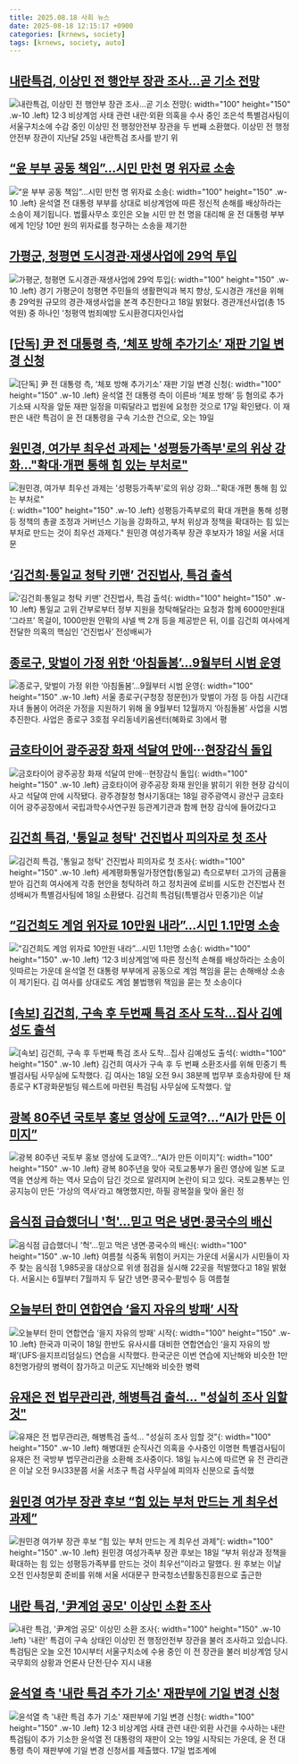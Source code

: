```yaml
---
title: 2025.08.18 사회 뉴스
date: 2025-08-18 12:15:17 +0900
categories: [krnews, society]
tags: [krnews, society, auto]
---
```

## [내란특검, 이상민 전 행안부 장관 조사…곧 기소 전망](https://n.news.naver.com/mnews/article/018/0006092547)

![내란특검, 이상민 전 행안부 장관 조사…곧 기소 전망](https://mimgnews.pstatic.net/image/origin/018/2025/08/18/6092547.jpg?type=nf220_150){: width="100" height="150" .w-10 .left}
12·3 비상계엄 사태 관련 내란·외환 의혹을 수사 중인 조은석 특별검사팀이 서울구치소에 수감 중인 이상민 전 행정안전부 장관을 두 번째 소환했다. 이상민 전 행정안전부 장관이 지난달 25일 내란특검 조사를 받기 위

## [“윤 부부 공동 책임”…시민 만천 명 위자료 소송](https://n.news.naver.com/mnews/article/056/0012010428)

![“윤 부부 공동 책임”…시민 만천 명 위자료 소송](https://mimgnews.pstatic.net/image/origin/056/2025/08/18/12010428.jpg?type=nf220_150){: width="100" height="150" .w-10 .left}
윤석열 전 대통령 부부를 상대로 비상계엄에 따른 정신적 손해를 배상하라는 소송이 제기됩니다. 법률사무소 호인은 오늘 시민 만 천 명을 대리해 윤 전 대통령 부부에게 1인당 10만 원의 위자료를 청구하는 소송을 제기한

## [가평군, 청평면 도시경관·재생사업에 29억 투입](https://n.news.naver.com/mnews/article/008/0005237141)

![가평군, 청평면 도시경관·재생사업에 29억 투입](https://mimgnews.pstatic.net/image/origin/008/2025/08/18/5237141.jpg?type=nf220_150){: width="100" height="150" .w-10 .left}
경기 가평군이 청평면 주민들의 생활편익과 복지 향상, 도시경관 개선을 위해 총 29억원 규모의 경관·재생사업을 본격 추진한다고 18일 밝혔다. 경관개선사업(총 15억원) 중 하나인 '청평역 범죄예방 도시환경디자인사업

## [[단독] 尹 전 대통령 측, ‘체포 방해 추가기소’ 재판 기일 변경 신청](https://n.news.naver.com/mnews/article/023/0003923515)

![[단독] 尹 전 대통령 측, ‘체포 방해 추가기소’ 재판 기일 변경 신청](https://mimgnews.pstatic.net/image/origin/023/2025/08/17/3923515.jpg?type=nf220_150){: width="100" height="150" .w-10 .left}
윤석열 전 대통령 측이 이른바 ‘체포 방해’ 등 혐의로 추가 기소돼 시작을 앞둔 재판 일정을 미뤄달라고 법원에 요청한 것으로 17일 확인됐다. 이 재판은 내란 특검이 윤 전 대통령을 구속 기소한 건으로, 오는 19일

## [원민경, 여가부 최우선 과제는 '성평등가족부'로의 위상 강화…"확대·개편 통해 힘 있는 부처로"](https://n.news.naver.com/mnews/article/277/0005638301)

![원민경, 여가부 최우선 과제는 '성평등가족부'로의 위상 강화…"확대·개편 통해 힘 있는 부처로"](https://mimgnews.pstatic.net/image/origin/277/2025/08/18/5638301.jpg?type=nf220_150){: width="100" height="150" .w-10 .left}
성평등가족부로의 확대 개편을 통해 성평등 정책의 총괄 조정과 거버넌스 기능을 강화하고, 부처 위상과 정책을 확대하는 힘 있는 부처로 만드는 것이 최우선 과제다." 원민경 여성가족부 장관 후보자가 18일 서울 서대문

## [‘김건희·통일교 청탁 키맨’ 건진법사, 특검 출석](https://n.news.naver.com/mnews/article/023/0003923657)

![‘김건희·통일교 청탁 키맨’ 건진법사, 특검 출석](https://mimgnews.pstatic.net/image/origin/023/2025/08/18/3923657.jpg?type=nf220_150){: width="100" height="150" .w-10 .left}
통일교 고위 간부로부터 정부 지원을 청탁해달라는 요청과 함께 6000만원대 ‘그라프’ 목걸이, 1000만원 안팎의 샤넬 백 2개 등을 제공받은 뒤, 이를 김건희 여사에게 전달한 의혹의 핵심인 ‘건진법사’ 전성배씨가

## [종로구, 맞벌이 가정 위한 ‘아침돌봄’…9월부터 시범 운영](https://n.news.naver.com/mnews/article/277/0005638156)

![종로구, 맞벌이 가정 위한 ‘아침돌봄’…9월부터 시범 운영](https://mimgnews.pstatic.net/image/origin/277/2025/08/18/5638156.jpg?type=nf220_150){: width="100" height="150" .w-10 .left}
서울 종로구(구청장 정문헌)가 맞벌이 가정 등 아침 시간대 자녀 돌봄이 어려운 가정을 지원하기 위해 올 9월부터 12월까지 ‘아침돌봄’ 사업을 시범 추진한다. 사업은 종로구 3호점 우리동네키움센터(혜화로 3)에서 평

## [금호타이어 광주공장 화재 석달여 만에···현장감식 돌입](https://n.news.naver.com/mnews/article/081/0003566660)

![금호타이어 광주공장 화재 석달여 만에···현장감식 돌입](https://mimgnews.pstatic.net/image/origin/081/2025/08/18/3566660.jpg?type=nf220_150){: width="100" height="150" .w-10 .left}
금호타이어 광주공장 화재 원인을 밝히기 위한 현장 감식이 사고 석달여 만에 시작됐다. 광주경찰청 형사기동대는 18일 광주광역시 광산구 금호타이어 광주공장에서 국립과학수사연구원 등관계기관과 함께 현장 감식에 들어갔다고

## [김건희 특검, '통일교 청탁' 건진법사 피의자로 첫 조사](https://n.news.naver.com/mnews/article/003/0013426509)

![김건희 특검, '통일교 청탁' 건진법사 피의자로 첫 조사](https://mimgnews.pstatic.net/image/origin/003/2025/08/18/13426509.jpg?type=nf220_150){: width="100" height="150" .w-10 .left}
세계평화통일가정연합(통일교) 측으로부터 고가의 금품을 받아 김건희 여사에게 각종 현안을 청탁하려 하고 정치권에 로비를 시도한 건진법사 전성배씨가 특별검사팀에 18일 소환됐다. 김건희 특검팀(특별검사 민중기)은 이날

## [“김건희도 계엄 위자료 10만원 내라”…시민 1.1만명 소송](https://n.news.naver.com/mnews/article/029/0002975771)

![“김건희도 계엄 위자료 10만원 내라”…시민 1.1만명 소송](https://mimgnews.pstatic.net/image/origin/029/2025/08/17/2975771.jpg?type=nf220_150){: width="100" height="150" .w-10 .left}
‘12·3 비상계엄’에 따른 정신적 손해를 배상하라는 소송이 잇따르는 가운데 윤석열 전 대통령 부부에게 공동으로 계엄 책임을 묻는 손해배상 소송이 제기된다. 김 여사를 상대로도 계엄 불법행위 책임을 묻는 첫 소송이다

## [[속보] 김건희, 구속 후 두번째 특검 조사 도착…집사 김예성도 출석](https://n.news.naver.com/mnews/article/009/0005542799)

![[속보] 김건희, 구속 후 두번째 특검 조사 도착…집사 김예성도 출석](https://mimgnews.pstatic.net/image/origin/009/2025/08/18/5542799.jpg?type=nf220_150){: width="100" height="150" .w-10 .left}
김건희 여사가 구속 후 두 번째 소환조사를 위해 민중기 특별검사팀 사무실에 도착했다. 김 여사는 18일 오전 9시 38분께 법무부 호송차량에 탄 채 종로구 KT광화문빌딩 웨스트에 마련된 특검팀 사무실에 도착했다. 앞

## [광복 80주년 국토부 홍보 영상에 도쿄역?…“AI가 만든 이미지”](https://n.news.naver.com/mnews/article/020/0003654779)

![광복 80주년 국토부 홍보 영상에 도쿄역?…“AI가 만든 이미지”](https://mimgnews.pstatic.net/image/origin/020/2025/08/18/3654779.jpg?type=nf220_150){: width="100" height="150" .w-10 .left}
광복 80주년을 맞아 국토교통부가 올린 영상에 일본 도쿄역을 연상케 하는 역사 모습이 담긴 것으로 알려지며 논란이 되고 있다. 국토교통부는 인공지능이 만든 ‘가상의 역사’라고 해명했지만, 하필 광복절을 맞아 올린 정

## [음식점 급습했더니 '헉'…믿고 먹은 냉면·콩국수의 배신](https://n.news.naver.com/mnews/article/052/0002234116)

![음식점 급습했더니 '헉'…믿고 먹은 냉면·콩국수의 배신](https://mimgnews.pstatic.net/image/origin/052/2025/08/18/2234116.jpg?type=nf220_150){: width="100" height="150" .w-10 .left}
여름철 식중독 위험이 커지는 가운데 서울시가 시민들이 자주 찾는 음식점 1,985곳을 대상으로 위생 점검을 실시해 22곳을 적발했다고 18일 밝혔다. 서울시는 6월부터 7월까지 두 달간 냉면·콩국수·팥빙수 등 여름철

## [오늘부터 한미 연합연습 ‘을지 자유의 방패’ 시작](https://n.news.naver.com/mnews/article/028/0002761622)

![오늘부터 한미 연합연습 ‘을지 자유의 방패’ 시작](https://mimgnews.pstatic.net/image/origin/028/2025/08/18/2761622.jpg?type=nf220_150){: width="100" height="150" .w-10 .left}
한국과 미국이 18일 한반도 유사시를 대비한 연합연습인 ‘을지 자유의 방패’(UFS·을지프리덤실드) 연습을 시작했다. 한국군은 이번 연습에 지난해와 비슷한 1만8천명가량의 병력이 참가하고 미군도 지난해와 비슷한 병력

## [유재은 전 법무관리관, 해병특검 출석… "성실히 조사 임할 것"](https://n.news.naver.com/mnews/article/417/0001095884)

![유재은 전 법무관리관, 해병특검 출석… "성실히 조사 임할 것"](https://mimgnews.pstatic.net/image/origin/417/2025/08/18/1095884.jpg?type=nf220_150){: width="100" height="150" .w-10 .left}
해병대원 순직사건 의혹을 수사중인 이명현 특별검사팀이 유재은 전 국방부 법무관리관을 소환해 조사중이다. 18일 뉴시스에 따르면 유 전 관리관은 이날 오전 9시33분쯤 서울 서초구 특검 사무실에 피의자 신분으로 출석했

## [원민경 여가부 장관 후보 “힘 있는 부처 만드는 게 최우선 과제”](https://n.news.naver.com/mnews/article/366/0001100968)

![원민경 여가부 장관 후보 “힘 있는 부처 만드는 게 최우선 과제”](https://mimgnews.pstatic.net/image/origin/366/2025/08/18/1100968.jpg?type=nf220_150){: width="100" height="150" .w-10 .left}
원민경 여성가족부 장관 후보는 18일 “부처 위상과 정책을 확대하는 힘 있는 성평등가족부를 만드는 것이 최우선”이라고 말했다. 원 후보는 이날 오전 인사청문회 준비를 위해 서울 서대문구 한국청소년활동진흥원으로 출근한

## [내란 특검, '尹계엄 공모' 이상민 소환 조사](https://n.news.naver.com/mnews/article/214/0001443354)

![내란 특검, '尹계엄 공모' 이상민 소환 조사](https://mimgnews.pstatic.net/image/origin/214/2025/08/18/1443354.jpg?type=nf220_150){: width="100" height="150" .w-10 .left}
'내란' 특검이 구속 상태인 이상민 전 행정안전부 장관을 불러 조사하고 있습니다. 특검팀은 오늘 오전 10시부터 서울구치소에 수용 중인 이 전 장관을 불러 비상계엄 당시 국무회의 상황과 언론사 단전·단수 지시 내용

## [윤석열 측 '내란 특검 추가 기소' 재판부에 기일 변경 신청](https://n.news.naver.com/mnews/article/003/0013425786)

![윤석열 측 '내란 특검 추가 기소' 재판부에 기일 변경 신청](https://mimgnews.pstatic.net/image/origin/003/2025/08/17/13425786.jpg?type=nf220_150){: width="100" height="150" .w-10 .left}
12·3 비상계엄 사태 관련 내란·외환 사건을 수사하는 내란 특검팀이 추가 기소한 윤석열 전 대통령의 재판이 오는 19일 시작되는 가운데, 윤 전 대통령 측이 재판부에 기일 변경 신청서를 제출했다. 17일 법조계에

